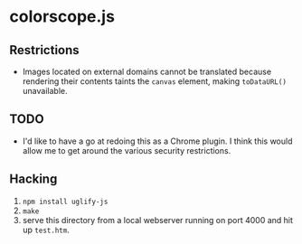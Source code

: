 # colorscope.js

## Restrictions

  * Images located on external domains cannot be translated because rendering their contents taints the `canvas` element, making `toDataURL()` unavailable.

## TODO

  * I'd like to have a go at redoing this as a Chrome plugin. I think this would allow me to get around the various security restrictions.

## Hacking

  1. `npm install uglify-js`
  2. `make`
  3. serve this directory from a local webserver running on port 4000 and hit up `test.htm`.